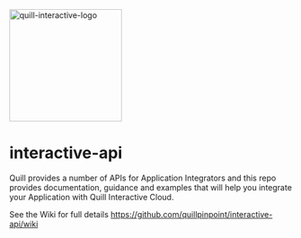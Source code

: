 <img src="https://auth.quill-interactive.co.uk/quill-logo.svg" alt="quill-interactive-logo" width="200"/>

# interactive-api

Quill provides a number of APIs for Application Integrators and this repo provides documentation, guidance and examples that will help you integrate your Application with Quill Interactive Cloud.

See the Wiki for full details https://github.com/quillpinpoint/interactive-api/wiki
